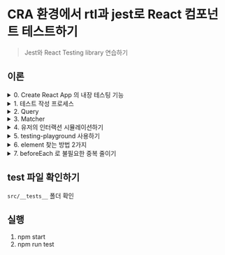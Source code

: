 # CRA 환경에서 rtl과 jest로 React 컴포넌트 테스트하기
> Jest와 React Testing library 연습하기

## 이론

<details>
    <summary>0. Create React App 의 내장 테스팅 기능</summary>

### 설치된 라이브러리
- "@testing-library/jest-dom" : jest의 matcher 사용 가능케 해줌
- "@testing-library/react" (`React Testing Library`) : ReactDom 을 기반으로 render, screen 등의 함수로 React 테스팅을 지원  
- "@testing-library/user-event" : input, click 등 유저 입력 기능을 지원

### Jest가 직접 내장된 것은 아니나, 일부 기능이 지원됨
- jest와 유사한 test runner, jest-dom 등

### watch 모드
- react scripts 덕분에 npm run test 실행시 watch 모드가 적용됨

</details>

<details>
    <summary>1. 테스트 작성 프로세스</summary>

### 1. 테스트할 컴포넌트 고르기
### 2. 테스트 파일 생성
- src/__tests__ 폴더 내에 작성
- 컴포넌트명.test.jsx(tsx) 형태로
### 3. 테스트할 기능 정하기
- ex) input element가 화면에 잘 그려지는지?
### 4. 각 기능이 예상대로 작성하는지 테스트 코드 작성
### 5. CLI에서 test 실행

</details>

<details>
    <summary>2. Query</summary>

## Query 란?
> element를 찾기 위한 함수 (rtl 에서 제공)

- screen.getByRole()
  - textbox 탐색할 때 2번째 인수로 { name: /레이블명/i } 이렇게 하여 `레이블` 탐색 가능
  - id 또는 name 어트리뷰트로 찾는 것이 아님!
- screen.findAllByDisplayValue()
- 등등

## query type
> 1가지 이상의 결과를 받을 때는 All 키워드를 사용해야 한다 (아니면 에러 발생)
### getBy...
- query와 매칭되는 DOM node를 반환
- 결과가 없거나 1가지 이상의 결과가 있다면 에러를 반환
  - 여러개의 결과를 받으려면 getAllBy... 를 사용
### queryBy...
- getBy와 똑같은데 query 결과가 없으면 null 반환
### findBy...
- 매칭 결과가 있으면 resolve
- (기본값 1000ms) 이후에도 없으면 reject 되는 promise를 반환
- 따라서 프로미스를 받기 위해 test 콜백함수에 async/await를 써준다

## query criteria
> ByRole, ByText ... 어떤 기준에 따라 찾을 것인지

- 매개변수로 `문자열` 또는 `정규식`을 받는다

### ByRole
- aria-role 을 기반으로 찾음

### ByLabelText
- label text를 기반으로 찾음

### ByPlaceholderText
- placeholder text를 기반으로 찾음

### ByText
- element가 보유한 텍스트로 찾음

### ByDisplayValue
- element의 현재값으로 찾음

### ByAltText
- alt 어트리뷰트로 찾음

### ByTitle
- title 어트리뷰트로 찾음

### ByTestId
- data-testid 어트리뷰트로 찾음

</details>

<details>
    <summary>3. Matcher</summary>

## Matcher 란?
> 무엇을 테스트(비교)할지 정해주는 함수

### jest-dom 의 matcher : DOM Element 및 화면을 검사
- expect(element).toBeInTheDocument() : 화면에 element가 있는지
- expect(element).toHaveClass() : className 을 갖고 있는지

### Jest 의 matcher : 값을 검사
- expect(value).toHaveLength(숫자) : 배열이 특정 길이인지
- expect(value).toEqual(value) : 특정 값인지

## custom matcher 만들기
- matcher는 expect(x) 다음의 matcher(y, z, ...) 이런 형태로 호출된다
  - x (received) : matching 여부를 탐색할 element or value
  - y, z (expected) : 검사할 때 활용할 매개변수
- 최종 반환값은 { pass: Boolean, message: () => String } 객체이다
  - pass 가 true이면 매칭이 잘 됐음을 의미한다
  - message 에는 메세지를 리턴하는 콜백 함수를 할당한다
- custom matcher를 만들고 사용하기 전에 expect().extends({ 커스텀매쳐 }) 이렇게 추가해주면 된다

</details>

<details>
    <summary>4. 유저의 인터랙션 시뮬레이션하기</summary>

### @testing-library/user-event
> user 로 import 하여 클릭, 키보드 등 입력을 시뮬레이션

### 예시
- user.click(클릭할 엘리먼트)
- user.keyboard(타이핑할 텍스트)

### user 관련 함수는 비동기(async/await) 함수로 사용해야 한다!!
- test 함수 내의 콜백 앞에 async 를 붙여주고
- user 함수 앞에는 await 을 붙여준다!

</details>

<details>
    <summary>5. testing-playground 사용하기</summary>

### screen.logTestingPlaygroundURL()
> jest 실행중인 터미널에서 testing-playground 외부 링크 제공

### playground
- 외부링크에서 테스트의 마크업 및 엘리먼트를 찾기위한 쿼리를 확인할 수 있어서 매우 편리
- 마크업 수정해보는 것도 가능

</details>

<details>
    <summary>6. element 찾는 방법 2가지</summary>

### table aria role

<table>
  <thead>
    <tr>
      <th>element</th>
      <th>aria role</th>
    </tr>
  </thead>
  <tbody>
    <tr>
      <td>thead</td>
      <td>rowgroup</td>
    </tr>
    <tr>
      <td>tbody</td>
      <td>rowgroup</td>
    </tr>
    <tr>
      <td>tr</td>
      <td>row</td>
    </tr>
    <tr>
      <td>th</td>
      <td>columnheader</td>
    </tr>
    <tr>
      <td>td</td>
      <td>cell</td>
    </tr>
  </tbody>
</table>

### table의 row 모두 찾기가 어려울 때
> 쿼리함수나 matcher를 오랫동안 찾는거 시간낭비...

`data-testid` 또는 `container.querySelector()` 를 이용!

### 1. data-testid
> 엘리먼트에 어트리뷰트로 부여

data-testid="users" 이렇게!

그런데 좋은 방법은 아님, 왜냐면 코드베이스에 직접 추가해야하기 때문

### 2. container 와 querySelector 사용하기
rtl은 div (기본값) 을 만들고 그 안에 document.body 를 넣는다. 즉, test 내에서 렌더링하는 컴포넌트는 div로 래핑된다

div 대신 다른 element로 래핑할 수 있다
```js
const table = document.createElement('table')

const {container} = render(<TableBody {...props} />, {
  // TableBody 컴포넌트를 table element로 래핑
  container: document.body.appendChild(table),
})

```

이후 container.querySelector()를 사용하여 선택자로 원하는 노드들을 찾으면 된다

</details>

<details>
  <summary>7. beforeEach 로 불필요한 중복 줄이기</summary>

### beforeEach() 함수는?
- 개별 테스트 실행전에 실행 (테스트 파일 최상단)
- test() 처럼 jest에 기본 내장되어 전역에서 사용 가능

### 주의사항
- RTL에서는 beforeEach 내부에서 render 함수 사용 불가
- 대신 helper 함수 이용 (최상단에 위치)
</details>

## test 파일 확인하기
`src/__tests__` 폴더 확인

## 실행
1. npm start
2. npm run test